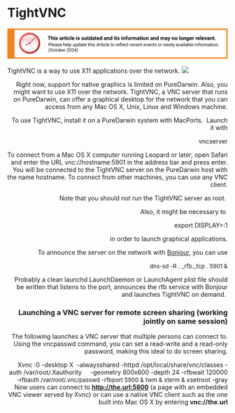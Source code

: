 TightVNC
========

![This article is outdated and its information and may no longer relevant.](/img/notice/article-oudated-oct2024.svg)


TightVNC is a way to use X11 applications over the network. ![](http://www.tightvnc.com/logo/tightvnc-logo-90x90.png)
<div style="display:block;margin-left:auto;text-align:right">

Right now, support for native graphics is limited on PureDarwin. Also, you might want to use X11 over the network. TightVNC, a VNC server that runs on PureDarwin, can offer a graphical desktop for the network that you can access from any Mac OS X, Unix, Linux and Windows machine.

To use TightVNC, install it on a PureDarwin system with MacPorts. 
Launch it with

vncserver

To connect from a Mac OS X computer running Leopard or later, open Safari and enter the URL vnc://hostname:5901 in the address bar and press enter. You will be connected to the TightVNC server on the PureDarwin host with the name hostname. To connect from other machines, you can use any VNC client.

Note that you should not run the TightVNC server as root. 

Also, it might be necessary to 

export DISPLAY=:1

in order to launch graphical applications.

To announce the server on the network with [Bonjour](bonjour.html), you can use

<span style="font-size:small">dns-sd -R . _rfb._tcp . 5901 &</span>

 
Probably a clean launchd LaunchDaemon or LaunchAgent plist file should be written that listens to the port, announces the rfb service with Bonjour and launches TightVNC on demand. 
### Launching a VNC server for remote screen sharing (working jointly on same session)
The following launches a VNC server that multiple persons can connect to.
Using the vncpasswd command, you can set a read-write and a read-only password, making this ideal to do screen sharing.

Xvnc :0 -desktop X  -alwaysshared -httpd /opt/local/share/vnc/classes -auth /var/root/.Xauthority 
    -geometry 800x600 -depth 24 -rfbwait 120000 
<span style="font-size:small">    -rfbauth /var/root/.vnc/passwd -rfbport 5900 &</span>
<span style="font-size:small">twm &</span>
<span style="font-size:small">xterm &</span>
xsetroot -gray
Now users can connect to **http://the.url:5800** (a page with an embedded VNC viewer served by Xvnc) or can use a native VNC client such as the one built into Mac OS X by entering **vnc://the.url**
